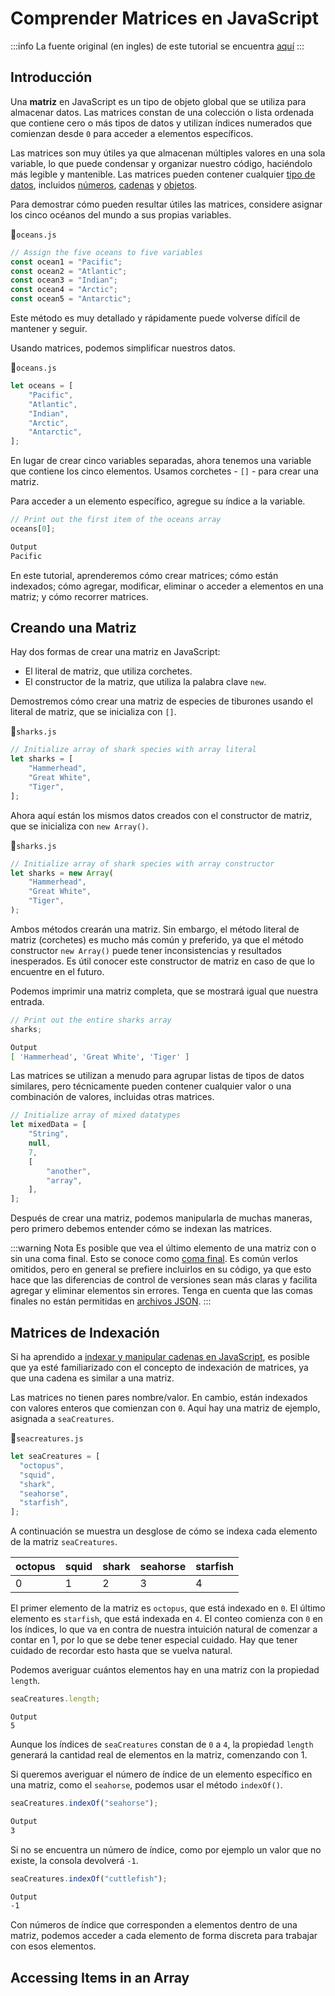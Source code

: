 # Comprender Matrices en JavaScript

:::info
La fuente original (en ingles) de este tutorial se encuentra [aquí](https://www.digitalocean.com/community/tutorials/understanding-arrays-in-javascript)
:::

## Introducción

Una **matriz** en JavaScript es un tipo de objeto global que se utiliza para almacenar datos. Las matrices constan de una colección o lista ordenada que contiene cero o más tipos de datos y utilizan índices numerados que comienzan desde `0` para acceder a elementos específicos.

Las matrices son muy útiles ya que almacenan múltiples valores en una sola variable, lo que puede condensar y organizar nuestro código, haciéndolo más legible y mantenible. Las matrices pueden contener cualquier [tipo de datos](./understanding-data-types.html), incluidos [números](./understanding-data-types.html#numbers), [cadenas](./understanding-data-types.html#strings) y [objetos](./understanding-data-types.html#objects).

Para demostrar cómo pueden resultar útiles las matrices, considere asignar los cinco océanos del mundo a sus propias variables.

📃`oceans.js`
```js
// Assign the five oceans to five variables
const ocean1 = "Pacific";
const ocean2 = "Atlantic";
const ocean3 = "Indian";
const ocean4 = "Arctic";
const ocean5 = "Antarctic";
```

Este método es muy detallado y rápidamente puede volverse difícil de mantener y seguir.

Usando matrices, podemos simplificar nuestros datos.

📃`oceans.js`
```js
let oceans = [
	"Pacific",
	"Atlantic",
	"Indian",
	"Arctic",
	"Antarctic",
];
```

En lugar de crear cinco variables separadas, ahora tenemos una variable que contiene los cinco elementos. Usamos corchetes - `[]` - para crear una matriz.

Para acceder a un elemento específico, agregue su índice a la variable.


```js
// Print out the first item of the oceans array
oceans[0];
```

```sh
Output
Pacific
```

En este tutorial, aprenderemos cómo crear matrices; cómo están indexados; cómo agregar, modificar, eliminar o acceder a elementos en una matriz; y cómo recorrer matrices.

## Creando una Matriz

Hay dos formas de crear una matriz en JavaScript:

- El literal de matriz, que utiliza corchetes.
- El constructor de la matriz, que utiliza la palabra clave `new`.

Demostremos cómo crear una matriz de especies de tiburones usando el literal de matriz, que se inicializa con `[]`.


📃`sharks.js`
```js
// Initialize array of shark species with array literal
let sharks = [
	"Hammerhead",
	"Great White",
	"Tiger",
];
```


Ahora aquí están los mismos datos creados con el constructor de matriz, que se inicializa con `new Array()`.


📃`sharks.js`
```js
// Initialize array of shark species with array constructor
let sharks = new Array(
	"Hammerhead",
	"Great White",
	"Tiger",
);
```


Ambos métodos crearán una matriz. Sin embargo, el método literal de matriz (corchetes) es mucho más común y preferido, ya que el método constructor `new Array()` puede tener inconsistencias y resultados inesperados. Es útil conocer este constructor de matriz en caso de que lo encuentre en el futuro.

Podemos imprimir una matriz completa, que se mostrará igual que nuestra entrada.

```js
// Print out the entire sharks array
sharks;
```

```sh
Output
[ 'Hammerhead', 'Great White', 'Tiger' ]
```

Las matrices se utilizan a menudo para agrupar listas de tipos de datos similares, pero técnicamente pueden contener cualquier valor o una combinación de valores, incluidas otras matrices.


```js
// Initialize array of mixed datatypes
let mixedData = [
	"String",
	null,
	7,
	[
		"another",
		"array",
	],
];
```

Después de crear una matriz, podemos manipularla de muchas maneras, pero primero debemos entender cómo se indexan las matrices.

:::warning Nota
Es posible que vea el último elemento de una matriz con o sin una coma final. Esto se conoce como [coma final](https://developer.mozilla.org/en-US/docs/Web/JavaScript/Reference/Trailing_commas). Es común verlos omitidos, pero en general se prefiere incluirlos en su código, ya que esto hace que las diferencias de control de versiones sean más claras y facilita agregar y eliminar elementos sin errores. Tenga en cuenta que las comas finales no están permitidas en [archivos JSON](https://www.digitalocean.com/community/tutorials/an-introduction-to-json).
:::

## Matrices de Indexación

Si ha aprendido a [indexar y manipular cadenas en JavaScript](/how-to-index-split-and-manipulate-strings-in-javascript.html), es posible que ya esté familiarizado con el concepto de indexación de matrices, ya que una cadena es similar a una matriz.

Las matrices no tienen pares nombre/valor. En cambio, están indexados con valores enteros que comienzan con `0`. Aquí hay una matriz de ejemplo, asignada a `seaCreatures`.

📃`seacreatures.js`


```js
let seaCreatures = [
  "octopus",
  "squid",
  "shark",
  "seahorse",
  "starfish",
];
```

A continuación se muestra un desglose de cómo se indexa cada elemento de la matriz `seaCreatures`.

|octopus|squid|shark|seahorse|starfish|
|-|-|-|-|-|
|0|1|2|3|4|

El primer elemento de la matriz es `octopus`, que está indexado en `0`. El último elemento es `starfish`, que está indexada en `4`. El conteo comienza con `0` en los índices, lo que va en contra de nuestra intuición natural de comenzar a contar en 1, por lo que se debe tener especial cuidado. Hay que tener cuidado de recordar esto hasta que se vuelva natural.

Podemos averiguar cuántos elementos hay en una matriz con la propiedad `length`.

```js
seaCreatures.length;
```

```
Output
5
```

Aunque los índices de `seaCreatures` constan de `0` a `4`, la propiedad `length` generará la cantidad real de elementos en la matriz, comenzando con 1.

Si queremos averiguar el número de índice de un elemento específico en una matriz, como el `seahorse`, podemos usar el método `indexOf()`.


```js
seaCreatures.indexOf("seahorse");
```

```sh
Output
3
```

Si no se encuentra un número de índice, como por ejemplo un valor que no existe, la consola devolverá `-1`.


```js
seaCreatures.indexOf("cuttlefish");
```

```sh
Output
-1
```

Con números de índice que corresponden a elementos dentro de una matriz, podemos acceder a cada elemento de forma discreta para trabajar con esos elementos.


## Accessing Items in an Array

